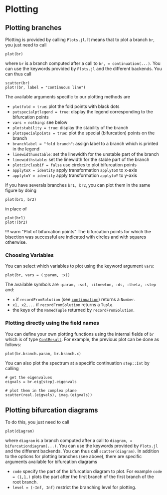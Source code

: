 # Plotting

## Plotting branches

Plotting is provided by calling `Plots.jl`. It means that to plot a branch `br`, you just need to call

```
plot(br)
```

where `br` is a branch computed after a call to `br, = continuation(...)`. You can use the keywords provided by `Plots.jl` and the different backends. You can thus call

```
scatter(br)
plot!(br, label = "continuous line")
```

The available arguments specific to our plotting methods are

- `plotfold = true`: plot the fold points with black dots
- `putspecialptlegend = true`: display the legend corresponding to the bifurcation points
- `vars = nothing`: see below
- `plotstability = true`: display the stability of the branch
- `plotspecialpoints = true`: plot the special (bifurcation) points on the branch
- `branchlabel = "fold branch"`: assign label to a branch which is printed in the legend
- `linewidthunstable`: set the linewidth for the unstable part of the branch
- `linewidthstable`: set the linewidth for the stable part of the branch
- `plotcirclesbif = false` use circles to plot bifurcation points
- `applytoX = identity` apply transformation `applytoX` to x-axis
- `applytoY = identity` apply transformation `applytoY` to y-axis

If you have severals branches `br1, br2`, you can plot them in the same figure by doing

```
plot(br1, br2)
```

in place of

```
plot(br1)
plot!(br2)
```

!!! warn "Plot of bifurcation points"
    The bifurcation points for which the bisection was successful are indicated with circles and with squares otherwise.

### Choosing Variables

You can select which variables to plot using the keyword argument `vars`:

```
plot(br, vars = (:param, :x))
```
The available symbols are `:param, :sol, :itnewton, :ds, :theta, :step` and:

- `x` if `recordFromSolution` (see [`continuation`](@ref)) returns a `Number`.
- `x1, x2,...` if `recordFromSolution` returns a `Tuple`.
- the keys of the `NamedTuple` returned by `recordFromSolution`.

### Plotting directly using the field names

You can define your own plotting functions using the internal fields of `br` which is of type [`ContResult`](@ref). For example, the previous plot can be done as follows:

```
plot(br.branch.param, br.branch.x)
```

You can also plot the spectrum at a specific continuation `step::Int` by calling

```
# get the eigenvalues
eigvals = br.eig[step].eigenvals

# plot them in the complex plane
scatter(real.(eigvals), imag.(eigvals))
```

## Plotting bifurcation diagrams

To do this, you just need to call

```
plot(diagram)
```

where `diagram` is a branch computed after a call to `diagram, = bifurcationdiagram(...)`. You can use the keywords provided by `Plots.jl` and the different backends. You can thus call `scatter(diagram)`. In addition to the options for plotting branches (see above), there are specific arguments available for bifurcation diagrams

- `code` specify the part of the bifurcation diagram to plot. For example `code = (1,1,)` plots the part after the first branch of the first branch of the root branch.
- `level = (-Inf, Inf)` restrict the branching level for plotting.
